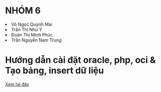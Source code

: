 # NHÓM 6
<li>Võ Ngọc Quỳnh Mai</li>
<li>Trần Thị Như Ý</li>
<li>Đoàn Thị Minh Phúc</li>
<li>Trần Nguyễn Nam Trung</li>

# Hướng dẫn cài đặt oracle, php, oci & Tạo bảng, insert dữ liệu
<a href="https://drive.google.com/drive/folders/1sc9i_xRlyCMYXzrRMcBfu3zJ8bBkcd6U?usp=sharing">Xem tại đây</a>
